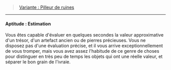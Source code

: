 ﻿---
!SkillItem
Id: background_explorateur_hd.md#aptitude--estimation
ParentLink: background_explorateur_hd.md#variante--pilleur-de-ruines
Name: 'Aptitude : Estimation'
ParentName: 'Variante : Pilleur de ruines'
NameLevel: 4
Attributes: {}
Description: >+
  Vous êtes capable d'évaluer en quelques secondes la valeur approximative d'un trésor, d'un artefact ancien ou de pierres précieuses. Vous ne disposez pas d'une évaluation précise, et il vous arrive exceptionnellement de vous tromper, mais vous avez assez l'habitude de ce genre de choses pour distinguer en très peu de temps les objets qui ont une réelle valeur, et séparer le bon grain de l'ivraie.

---
> [Variante : Pilleur de ruines](hd_background_explorateur_variante_pilleur_de_ruines.md)

---

#### Aptitude : Estimation

Vous êtes capable d'évaluer en quelques secondes la valeur approximative d'un trésor, d'un artefact ancien ou de pierres précieuses. Vous ne disposez pas d'une évaluation précise, et il vous arrive exceptionnellement de vous tromper, mais vous avez assez l'habitude de ce genre de choses pour distinguer en très peu de temps les objets qui ont une réelle valeur, et séparer le bon grain de l'ivraie.

